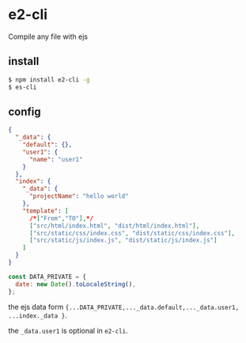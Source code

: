 # e2-cli

Compile any file with ejs

## install

```bash
$ npm install e2-cli -g
$ es-cli
```

## config

```JSON
{
  "_data": {
    "default": {},
    "user1": {
      "name": "user1"
    }
  },
  "index": {
    "_data": {
      "projectName": "hello world"
    },
    "template": [
      /*["From","TO"],*/
      ["src/html/index.html", "dist/html/index.html"],
      ["src/static/css/index.css", "dist/static/css/index.css"],
      ["src/static/js/index.js", "dist/static/js/index.js"]
    ]
  }
}
```

```js
const DATA_PRIVATE = {
  date: new Date().toLocaleString(),
};
```

the ejs data form `{...DATA_PRIVATE,..._data.default,..._data.user1, ...index._data }`.

the `_data.user1` is optional in `e2-cli`.
